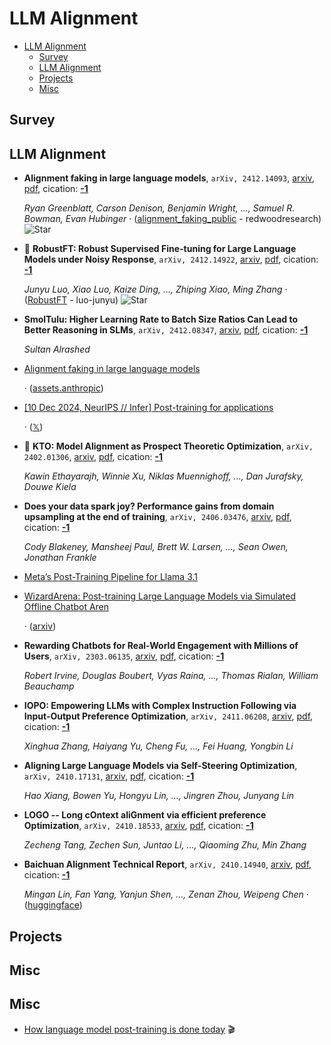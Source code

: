 # LLM Alignment

- [LLM Alignment](#llm-alignment) 
  - [Survey](#survey)
  - [LLM Alignment](#llm-alignment-1)
  - [Projects](#projects)
  - [Misc](#misc)


## Survey


## LLM Alignment

- **Alignment faking in large language models**, `arXiv, 2412.14093`, [arxiv](http://arxiv.org/abs/2412.14093v2), [pdf](http://arxiv.org/pdf/2412.14093v2.pdf), cication: [**-1**](None) 

	 *Ryan Greenblatt, Carson Denison, Benjamin Wright, ..., Samuel R. Bowman, Evan Hubinger* · ([alignment_faking_public](https://github.com/redwoodresearch/alignment_faking_public) - redwoodresearch) ![Star](https://img.shields.io/github/stars/redwoodresearch/alignment_faking_public.svg?style=social&label=Star)
- 🌟 **RobustFT: Robust Supervised Fine-tuning for Large Language Models under 
  Noisy Response**, `arXiv, 2412.14922`, [arxiv](http://arxiv.org/abs/2412.14922v1), [pdf](http://arxiv.org/pdf/2412.14922v1.pdf), cication: [**-1**](None) 

	 *Junyu Luo, Xiao Luo, Kaize Ding, ..., Zhiping Xiao, Ming Zhang* · ([RobustFT](https://github.com/luo-junyu/RobustFT) - luo-junyu) ![Star](https://img.shields.io/github/stars/luo-junyu/RobustFT.svg?style=social&label=Star)
- **SmolTulu: Higher Learning Rate to Batch Size Ratios Can Lead to Better 
  Reasoning in SLMs**, `arXiv, 2412.08347`, [arxiv](http://arxiv.org/abs/2412.08347v1), [pdf](http://arxiv.org/pdf/2412.08347v1.pdf), cication: [**-1**](None) 

	 *Sultan Alrashed*
- [Alignment faking in large language models](https://www.anthropic.com/research/alignment-faking) 

	 · ([assets.anthropic](https://assets.anthropic.com/m/983c85a201a962f/original/Alignment-Faking-in-Large-Language-Models-full-paper.pdf))
- [[10 Dec 2024, NeurIPS // Infer] Post-training for applications](https://docs.google.com/presentation/d/1LWHbtz74GwKSGYZKyBVUtcyvp8lgYOi5EVpMnVDXBPs/edit) 

	 · ([𝕏](https://x.com/natolambert/status/1866197250239541350))
- 🌟 **KTO: Model Alignment as Prospect Theoretic Optimization**, `arXiv, 2402.01306`, [arxiv](http://arxiv.org/abs/2402.01306v4), [pdf](http://arxiv.org/pdf/2402.01306v4.pdf), cication: [**-1**](None) 

	 *Kawin Ethayarajh, Winnie Xu, Niklas Muennighoff, ..., Dan Jurafsky, Douwe Kiela*
- **Does your data spark joy? Performance gains from domain upsampling at 
  the end of training**, `arXiv, 2406.03476`, [arxiv](http://arxiv.org/abs/2406.03476v1), [pdf](http://arxiv.org/pdf/2406.03476v1.pdf), cication: [**-1**](None) 

	 *Cody Blakeney, Mansheej Paul, Brett W. Larsen, ..., Sean Owen, Jonathan Frankle*
- [Meta’s Post-Training Pipeline for Llama 3.1](https://medium.com/@jkabrit/metas-post-training-pipeline-for-llama-3-1-e6777801c0a1) 
- [WizardArena: Post-training Large Language Models via Simulated Offline Chatbot Aren](https://openreview.net/forum?id=VHva3d836i) 

	 · ([arxiv](https://arxiv.org/abs/2407.10627v1))
- **Rewarding Chatbots for Real-World Engagement with Millions of Users**, `arXiv, 2303.06135`, [arxiv](http://arxiv.org/abs/2303.06135v2), [pdf](http://arxiv.org/pdf/2303.06135v2.pdf), cication: [**-1**](None) 

	 *Robert Irvine, Douglas Boubert, Vyas Raina, ..., Thomas Rialan, William Beauchamp*
- **IOPO: Empowering LLMs with Complex Instruction Following via 
  Input-Output Preference Optimization**, `arXiv, 2411.06208`, [arxiv](http://arxiv.org/abs/2411.06208v1), [pdf](http://arxiv.org/pdf/2411.06208v1.pdf), cication: [**-1**](None) 

	 *Xinghua Zhang, Haiyang Yu, Cheng Fu, ..., Fei Huang, Yongbin Li*
- **Aligning Large Language Models via Self-Steering Optimization**, `arXiv, 2410.17131`, [arxiv](http://arxiv.org/abs/2410.17131v1), [pdf](http://arxiv.org/pdf/2410.17131v1.pdf), cication: [**-1**](None) 

	 *Hao Xiang, Bowen Yu, Hongyu Lin, ..., Jingren Zhou, Junyang Lin*
- **LOGO -- Long cOntext aliGnment via efficient preference Optimization**, `arXiv, 2410.18533`, [arxiv](http://arxiv.org/abs/2410.18533v1), [pdf](http://arxiv.org/pdf/2410.18533v1.pdf), cication: [**-1**](None) 

	 *Zecheng Tang, Zechen Sun, Juntao Li, ..., Qiaoming Zhu, Min Zhang*
- **Baichuan Alignment Technical Report**, `arXiv, 2410.14940`, [arxiv](http://arxiv.org/abs/2410.14940v1), [pdf](http://arxiv.org/pdf/2410.14940v1.pdf), cication: [**-1**](None) 

	 *Mingan Lin, Fan Yang, Yanjun Shen, ..., Zenan Zhou, Weipeng Chen* · ([huggingface](https://huggingface.co/PKU-Baichuan-MLSystemLab/Llama3-PBM-Nova-70B))

## Projects


## Misc
## Misc
- [How language model post-training is done today](https://www.youtube.com/)  :clapper: 